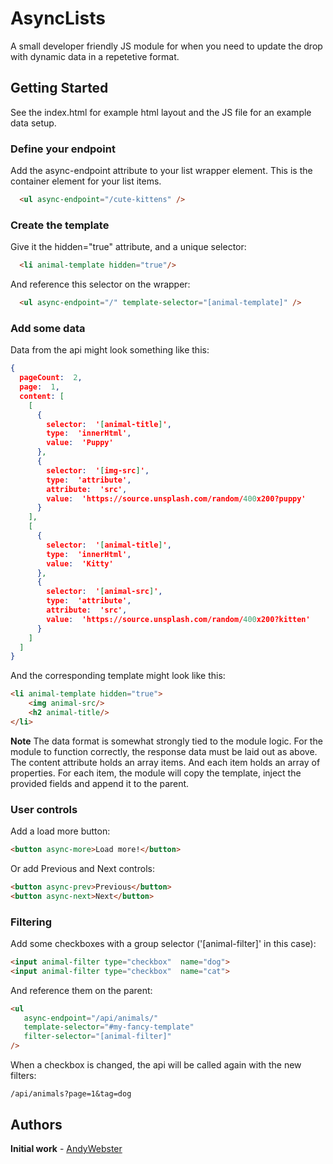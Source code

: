 
# AsyncLists
A small developer friendly JS module for when you need to update the drop with dynamic data in a repetetive format.

## Getting Started
See the index.html for example html layout and the JS file for an example data setup.

### Define your endpoint
Add the async-endpoint attribute to your list wrapper element. 
This is the container element for your list items.
```html
  <ul async-endpoint="/cute-kittens" />
```

### Create the template
Give it the hidden="true" attribute, and a unique selector:
```html
  <li animal-template hidden="true"/>
```
And reference this selector on the wrapper:
```html
  <ul async-endpoint="/" template-selector="[animal-template]" />
```
### Add some data
Data from the api might look something like this:
```json
{
  pageCount:  2,
  page:  1,
  content: [
    [
      {
        selector:  '[animal-title]',
        type:  'innerHtml',
        value:  'Puppy'
      },
      {
        selector:  '[img-src]',
        type:  'attribute',
        attribute:  'src',
        value:  'https://source.unsplash.com/random/400x200?puppy'
      }
    ],
    [
      {
        selector:  '[animal-title]',
        type:  'innerHtml',
        value:  'Kitty'
      },
      {
        selector:  '[animal-src]',
        type:  'attribute',
        attribute:  'src',
        value:  'https://source.unsplash.com/random/400x200?kitten'
      }
    ]
  ]
}
```
And the corresponding template might look like this:
```html
<li animal-template hidden="true">
    <img animal-src/>
    <h2 animal-title/>
</li>
```
**Note**
The data format is somewhat strongly tied to the module logic. For the module to function correctly, the response data must be laid out as above. 
The content attribute holds an array items. And each item holds an array of properties.
For each item, the module will copy the template, inject the provided fields and append it to the parent.

### User controls
Add a load more button:
```html
<button async-more>Load more!</button>
```
Or add Previous and Next controls:
```html
<button async-prev>Previous</button>
<button async-next>Next</button>
```
### Filtering
Add some checkboxes with a group selector ('[animal-filter]' in this case):
```html
<input animal-filter type="checkbox"  name="dog">
<input animal-filter type="checkbox"  name="cat">
```
And reference them on the parent:
```html
<ul 
   async-endpoint="/api/animals/" 
   template-selector="#my-fancy-template" 
   filter-selector="[animal-filter]"
/>
```
When a checkbox is changed, the api will be called again with the new filters:
```
/api/animals?page=1&tag=dog
```


 

## Authors

 **Initial work** - [AndyWebster](https://github.com/AndyWebster)



